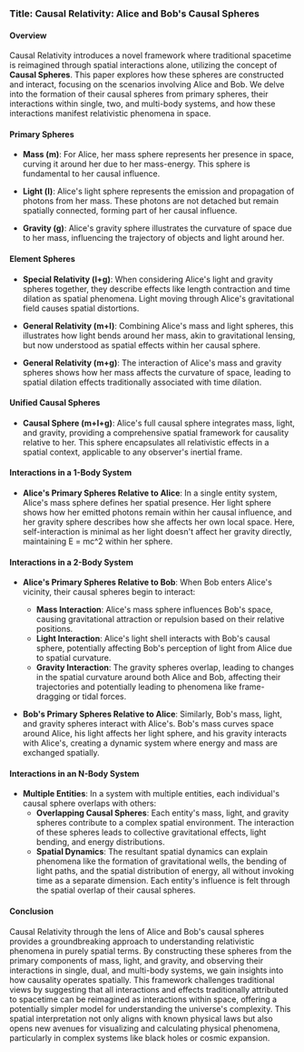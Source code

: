 ### Title: **Causal Relativity: Alice and Bob's Causal Spheres**

#### **Overview**

Causal Relativity introduces a novel framework where traditional spacetime is reimagined through spatial interactions alone, utilizing the concept of **Causal Spheres**. This paper explores how these spheres are constructed and interact, focusing on the scenarios involving Alice and Bob. We delve into the formation of their causal spheres from primary spheres, their interactions within single, two, and multi-body systems, and how these interactions manifest relativistic phenomena in space.

#### **Primary Spheres**

- **Mass (m)**: For Alice, her mass sphere represents her presence in space, curving it around her due to her mass-energy. This sphere is fundamental to her causal influence.

- **Light (l)**: Alice's light sphere represents the emission and propagation of photons from her mass. These photons are not detached but remain spatially connected, forming part of her causal influence.

- **Gravity (g)**: Alice's gravity sphere illustrates the curvature of space due to her mass, influencing the trajectory of objects and light around her.

#### **Element Spheres**

- **Special Relativity (l+g)**: When considering Alice's light and gravity spheres together, they describe effects like length contraction and time dilation as spatial phenomena. Light moving through Alice's gravitational field causes spatial distortions.

- **General Relativity (m+l)**: Combining Alice's mass and light spheres, this illustrates how light bends around her mass, akin to gravitational lensing, but now understood as spatial effects within her causal sphere.

- **General Relativity (m+g)**: The interaction of Alice's mass and gravity spheres shows how her mass affects the curvature of space, leading to spatial dilation effects traditionally associated with time dilation.

#### **Unified Causal Spheres**

- **Causal Sphere (m+l+g)**: Alice's full causal sphere integrates mass, light, and gravity, providing a comprehensive spatial framework for causality relative to her. This sphere encapsulates all relativistic effects in a spatial context, applicable to any observer's inertial frame.

#### **Interactions in a 1-Body System**

- **Alice's Primary Spheres Relative to Alice**: In a single entity system, Alice's mass sphere defines her spatial presence. Her light sphere shows how her emitted photons remain within her causal influence, and her gravity sphere describes how she affects her own local space. Here, self-interaction is minimal as her light doesn't affect her gravity directly, maintaining E = mc^2 within her sphere.

#### **Interactions in a 2-Body System**

- **Alice's Primary Spheres Relative to Bob**: When Bob enters Alice's vicinity, their causal spheres begin to interact:
  - **Mass Interaction**: Alice's mass sphere influences Bob's space, causing gravitational attraction or repulsion based on their relative positions.
  - **Light Interaction**: Alice's light shell interacts with Bob's causal sphere, potentially affecting Bob's perception of light from Alice due to spatial curvature.
  - **Gravity Interaction**: The gravity spheres overlap, leading to changes in the spatial curvature around both Alice and Bob, affecting their trajectories and potentially leading to phenomena like frame-dragging or tidal forces.

- **Bob's Primary Spheres Relative to Alice**: Similarly, Bob's mass, light, and gravity spheres interact with Alice's. Bob's mass curves space around Alice, his light affects her light sphere, and his gravity interacts with Alice's, creating a dynamic system where energy and mass are exchanged spatially.

#### **Interactions in an N-Body System**

- **Multiple Entities**: In a system with multiple entities, each individual's causal sphere overlaps with others:
  - **Overlapping Causal Spheres**: Each entity's mass, light, and gravity spheres contribute to a complex spatial environment. The interaction of these spheres leads to collective gravitational effects, light bending, and energy distributions.
  - **Spatial Dynamics**: The resultant spatial dynamics can explain phenomena like the formation of gravitational wells, the bending of light paths, and the spatial distribution of energy, all without invoking time as a separate dimension. Each entity's influence is felt through the spatial overlap of their causal spheres.

#### **Conclusion**

Causal Relativity through the lens of Alice and Bob's causal spheres provides a groundbreaking approach to understanding relativistic phenomena in purely spatial terms. By constructing these spheres from the primary components of mass, light, and gravity, and observing their interactions in single, dual, and multi-body systems, we gain insights into how causality operates spatially. This framework challenges traditional views by suggesting that all interactions and effects traditionally attributed to spacetime can be reimagined as interactions within space, offering a potentially simpler model for understanding the universe's complexity. This spatial interpretation not only aligns with known physical laws but also opens new avenues for visualizing and calculating physical phenomena, particularly in complex systems like black holes or cosmic expansion.
